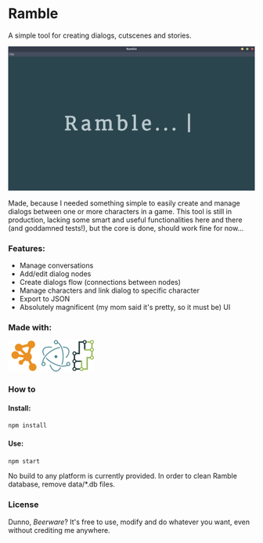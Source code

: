 # Ramble
A simple tool for creating dialogs, cutscenes and stories.

![Ramble](img/ramble.png)

Made, because I needed something simple to easily create and manage dialogs between one or more characters in a game.
This tool is still in production, lacking some smart and useful functionalities here and there (and goddamned tests!), but the core is done, should work fine for now...

### Features:
- Manage conversations
- Add/edit dialog nodes
- Create dialogs flow (connections between nodes)
- Manage characters and link dialog to specific character
- Export to JSON
- Absolutely magnificent (my mom said it's pretty, so it must be) UI

### Made with:
[![Cytoscape](logo/cytoscape_logo.png)](https://cytoscape.org/)
[![Electron](logo/electron_logo.png)](https://electronjs.org/)
[![NeDB](logo/nedb_logo.png)](https://github.com/louischatriot/nedb)

### How to
#### Install:
```sh
npm install
```
#### Use:
```sh
npm start
```

No build to any platform is currently provided.
In order to clean Ramble database, remove data/\*.db files.

### License
Dunno, *Beerware*?
It's free to use, modify and do whatever you want, even without crediting me anywhere. 
